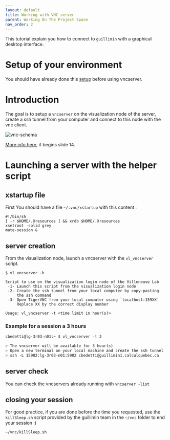 ```yaml
---
layout: default
title: Working with VNC server
parent: Working On The Project Space
nav_order: 2
---
```


This tutorial explain you how to connect to `guillimin` with a graphical desktop interface.

# Setup of your environment

You should have already done this [setup](../vncserver-setup) before using vncserver.

# Introduction

The goal is to setup a `vncserver` on the visualization node of the server, create a ssh tunnel from your computer and connect to this node with the vnc client.

![vnc-schema]({{site.baseurl}}/assets/images/vnc-schema.png)

[More info here][usermeeting-vnc], it begins slide 14.

# Launching a server with the helper script

## xstartup file

First You should have a file `~/.vnc/xstartup` with this content :

```
#!/bin/sh
[ -r $HOME/.Xresources ] && xrdb $HOME/.Xresources
xsetroot -solid grey
mate-session &
```

## server creation

From the visualization node, launch a vncserver with the `vl_vncserver` script.

```
$ vl_vncserver -h

Script to use on the visualization login node of the Villeneuve Lab
 -1- Launch this script from the visualization login node
 -2- Create the ssh tunnel from your local computer by copy-pasting
     the ssh command
 -3- Open TigerVNC from your local computer using `localhost:159XX`
     Replace XX by the correct display number

Usage: vl_vncserver -t <time limit in hour(s)>
```

### Example for a session a 3 hours

```bash
cbedetti@lg-3r03-n01:~ $ vl_vncserver -t 3

> The vncserver will be available for 3 hour(s)
> Open a new terminal on your local machine and create the ssh tunnel :
> ssh -L 15902:lg-3r03-n01:5902 cbedetti@guillimin1.calculquebec.ca
```

## server check

You can check the vncservers already running with `vncserver -list`

## closing your session

For good practice, if you are done before the time you requested, use the `killSleep.sh` script provided by the guillimin team in the `~/vnc` folder to end your session :)

`~/vnc/killSleep.sh`

[usermeeting-vnc]: http://www.hpc.mcgill.ca/downloads/user_meetings/McGillHPC-UsersMeeting-VNC-X2Go-XQuartz-20170413.pdf
